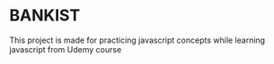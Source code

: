 # BANKIST
This project is made for practicing javascript concepts while learning javascript from Udemy course
